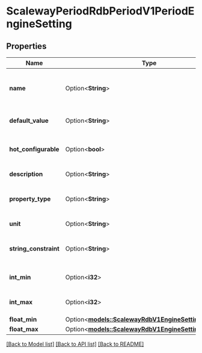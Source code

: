 # ScalewayPeriodRdbPeriodV1PeriodEngineSetting

## Properties

Name | Type | Description | Notes
------------ | ------------- | ------------- | -------------
**name** | Option<**String**> | Setting name from the database engine. | [optional]
**default_value** | Option<**String**> | Value set when not specified. | [optional]
**hot_configurable** | Option<**bool**> | Setting can be applied without restarting. | [optional]
**description** | Option<**String**> | Setting description. | [optional]
**property_type** | Option<**String**> | Setting type. | [optional][default to Boolean]
**unit** | Option<**String**> | Setting base unit. | [optional]
**string_constraint** | Option<**String**> | Validation regex for string type settings. | [optional]
**int_min** | Option<**i32**> | Minimum value for int types. | [optional]
**int_max** | Option<**i32**> | Maximum value for int types. | [optional]
**float_min** | Option<[**models::ScalewayRdbV1EngineSettingFloatMin**](scaleway_rdb_v1_EngineSetting_float_min.md)> |  | [optional]
**float_max** | Option<[**models::ScalewayRdbV1EngineSettingFloatMax**](scaleway_rdb_v1_EngineSetting_float_max.md)> |  | [optional]

[[Back to Model list]](../README.md#documentation-for-models) [[Back to API list]](../README.md#documentation-for-api-endpoints) [[Back to README]](../README.md)


